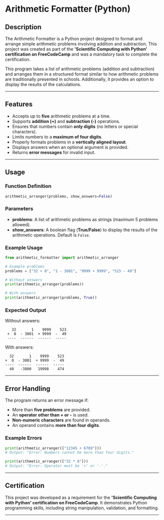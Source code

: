 # Arithmetic Formatter (Python)

## Description
The Arithmetic Formatter is a Python project designed to format and arrange simple arithmetic problems involving addition and subtraction. This project was created as part of the **'Scientific Computing with Python' certification on FreeCodeCamp** and was a mandatory task to complete the certification.

This program takes a list of arithmetic problems (addition and subtraction) and arranges them in a structured format similar to how arithmetic problems are traditionally presented in schools. Additionally, it provides an option to display the results of the calculations.

---

## Features
- Accepts up to **five** arithmetic problems at a time.
- Supports **addition (+)** and **subtraction (-)** operations.
- Ensures that numbers contain **only digits** (no letters or special characters).
- Limits numbers to a **maximum of four digits**.
- Properly formats problems in a **vertically aligned layout**.
- Displays answers when an optional argument is provided.
- Returns **error messages** for invalid input.

---

## Usage

### Function Definition
```python
arithmetic_arranger(problems, show_answers=False)
```

### Parameters
- **problems**: A list of arithmetic problems as strings (maximum 5 problems allowed).
- **show_answers**: A boolean flag (**True/False**) to display the results of the arithmetic operations. Default is `False`.

### Example Usage
```python
from arithmetic_formatter import arithmetic_arranger

# Example problems
problems = ["32 + 8", "1 - 3801", "9999 + 9999", "523 - 49"]

# Without answers
print(arithmetic_arranger(problems))

# With answers
print(arithmetic_arranger(problems, True))
```

### Expected Output
Without answers:
```
   32       1    9999    523
 +  8  - 3801  + 9999  -  49
 ----  ------  ------  -----
```

With answers:
```
  32       1    9999    523
+  8  - 3801  + 9999  -  49
----  ------  ------  -----
  40   -3800   19998    474
```

---

## Error Handling
The program returns an error message if:
- More than **five problems** are provided.
- An **operator other than + or -** is used.
- **Non-numeric characters** are found in operands.
- An operand contains **more than four digits**.

### Example Errors
```python
print(arithmetic_arranger(["12345 + 6789"]))
# Output: "Error: Numbers cannot be more than four digits."

print(arithmetic_arranger(["32 * 8"]))
# Output: "Error: Operator must be '+' or '-'."
```

---

## Certification
This project was developed as a requirement for the **'Scientific Computing with Python' certification on FreeCodeCamp**. It demonstrates Python programming skills, including string manipulation, validation, and formatting.

---


